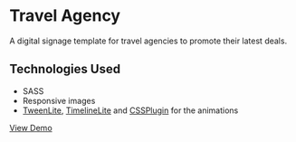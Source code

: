# Travel Agency

A digital signage template for travel agencies to promote their latest deals.

## Technologies Used ##
* SASS
* Responsive images
* [TweenLite](https://greensock.com/tweenlite), [TimelineLite](http://greensock.com/timelinelite) and [CSSPlugin](https://greensock.com/CSSPlugin) for the animations

[View Demo](http://donnapep.github.io/travel-agency/)
